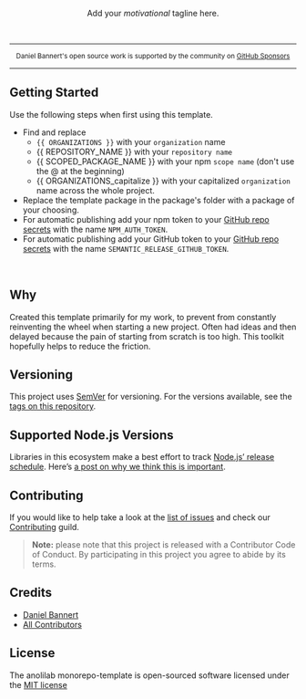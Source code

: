 <p align="center">
  Add your <em>motivational</em> tagline here.
</p>

<br />

---

<div align="center">
    <p>
        <sup>
            Daniel Bannert's open source work is supported by the community on <a href="https://github.com/sponsors/prisis">GitHub Sponsors</a>
        </sup>
    </p>
</div>

---

## Getting Started

Use the following steps when first using this template.

-   Find and replace
    - `{{ ORGANIZATIONS }}` with your `organization` name
    - {{ REPOSITORY_NAME }} with your `repository name`
    - {{ SCOPED_PACKAGE_NAME }} with your npm `scope name` (don't use the @ at the beginning)
    - {{ ORGANIZATIONS_capitalize }} with your capitalized `organization` name
    across the whole project.
-   Replace the template package in the package's folder with a package of your choosing.
-   For automatic publishing add your npm token to your [GitHub repo secrets](https://docs.github.com/en/actions/reference/encrypted-secrets) with the name `NPM_AUTH_TOKEN`.
-   For automatic publishing add your GitHub token to your [GitHub repo secrets](https://docs.github.com/en/actions/reference/encrypted-secrets) with the name `SEMANTIC_RELEASE_GITHUB_TOKEN`.

<br />

## Why

Created this template primarily for my work, to prevent from constantly reinventing the wheel when starting a new project.
Often had ideas and then delayed because the pain of starting from scratch is too high. This toolkit hopefully helps to reduce the friction.

## Versioning

This project uses [SemVer](https://semver.org/) for versioning. For the versions available, see the [tags on this repository](https://github.com/anolilab/node-mono-library-template/tags).

## Supported Node.js Versions

Libraries in this ecosystem make a best effort to track
[Node.js’ release schedule](https://nodejs.org/en/about/releases/). Here’s [a
post on why we think this is important](https://medium.com/the-node-js-collection/maintainers-should-consider-following-node-js-release-schedule-ab08ed4de71a).

## Contributing

If you would like to help take a look at the [list of issues](https://github.com/anolilab/node-mono-library-template/issues) and check our [Contributing](.github/CONTRIBUTING.md) guild.

> **Note:** please note that this project is released with a Contributor Code of Conduct. By participating in this project you agree to abide by its terms.

## Credits

-   [Daniel Bannert](https://github.com/prisis)
-   [All Contributors](https://github.com/anolilab/node-mono-library-template/graphs/contributors)

## License

The anolilab monorepo-template is open-sourced software licensed under the [MIT license](https://opensource.org/licenses/MIT)
